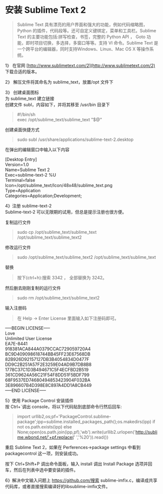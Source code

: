 # 安装 Sublime Text 2
>Sublime Text 具有漂亮的用户界面和强大的功能，例如代码缩略图，Python 的插件，代码段等。还可自定义键绑定，菜单和工具栏。Sublime Text 的主要功能包括:拼写检查，书签，完整的 Python API ， Goto 功能，即时项目切换，多选择，多窗口等等。支持 VI 命令。Sublime Text 是一个跨平台的编辑器，同时支持Windows、Linux、Mac OS X 等操作系统。

1》 在官网 [http://www.sublimetext.com/2](http://www.sublimetext.com/2) 下载合适的版本。

2》 解压文件将其命名为 sublime_text，放置/opt 文件下

3》 创建桌面图标   
为 sublime_text 建立链接    
创建文件 subl，内容如下，并将其移至 /usr/bin 目录下   

>\#!/bin/sh   
exec /opt/sublime_text/sublime_text "$@"

创建桌面快捷方式
>sudo subl /usr/share/applications/sublime-text-2.desktop

在弹出的编辑窗口中输入以下内容
>
[Desktop Entry]   
Version=1.0   
Name=Sublime Text 2   
Exec=sublime-text-2 %U   
Terminal=false   
Icon=/opt/sublime_text/Icon/48x48/sublime_text.png   
Type=Application   
Categories=Application;Development;   

4》注册 sublime-text-2   
Sublime-text-2 可以无限期的试用，但总是提示注册也很方便。   

复制运行文件
>sudo cp /opt/sublime_text/sublime_text /opt/sublime_text/sublime_text2

修改运行文件
>sudo /opt/sublime_text/sublime_text2 /opt/sublime_text/sublime_text

替换
>按下(ctrl+h):搜索 3342 ， 全部替换为 3242。

然后删去刚刚复制的运行文件
>sudo rm /opt/sublime_text/sublime_text2

输入注册码
>在 Help -> Enter License 里面输入如下注册码即可。
>
—–BEGIN LICENSE—–    
Love    
Unlimited User License    
EA7E-8441    
918381ACA844A0379CCAC729059720A4    
BC9D409098618744BB45FF23E67568DB    
82B926D92157127DB3B4054834D0477F    
DD9C2B251A57F2E3259E04AD9B7DB8B8    
1778C37C1D3B494671C5F4ECFBD2B519    
361CD9624A56C21F54F8DD51F5BDF799    
68F9537ED74680494853423904F032BA    
3E896607B4D398E8C897A4DD1A8CB449    
—–END LICENSE—–    

5》使用 Package Control 安装插件   
按 Ctrl+`调出 console，将以下代码贴到底部命令行然后回车:
>import urllib2,os;pf='PackageControl.sublime-package';ipp=sublime.installed_packages_path();os.makedirs(ipp) if not os.path.exists(ipp) else None;open(os.path.join(ipp,pf),'wb').write(urllib2.urlopen('http://sublime.wbond.net/'+pf.replace(' ','%20')).read())

重启 Sublime Text 2，如果在 Perferences->package settings 中看到 packagecontrol 这一项，则安装成功。

按下 Ctrl+Shift+P 调出命令面板，输入 install 调出 Install Package 选项并回车，然后在列表中选中要安装的插件。

6》解决中文输入问题上 https://github.com/搜索 sublime-imfix.c，编译成共享代码库，或者直接搜索编译好的libsublime-imfix文件。
